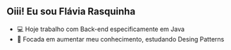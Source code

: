 ## Oiii! Eu sou Flávia Rasquinha 

- 💻 Hoje trabalho com Back-end especificamente em Java
- 🌱 Focada em aumentar meu conhecimento, estudando Desing Patterns 

